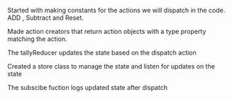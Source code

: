 Started with making constants for the actions we will dispatch in the code. ADD , Subtract and Reset. 


Made action creators that return action objects with a type property matching the action.


The tallyReducer updates the state based on the dispatch action 


Created a store class to manage the state and listen for updates on the state

The subscibe fuction logs updated state after dispatch 
